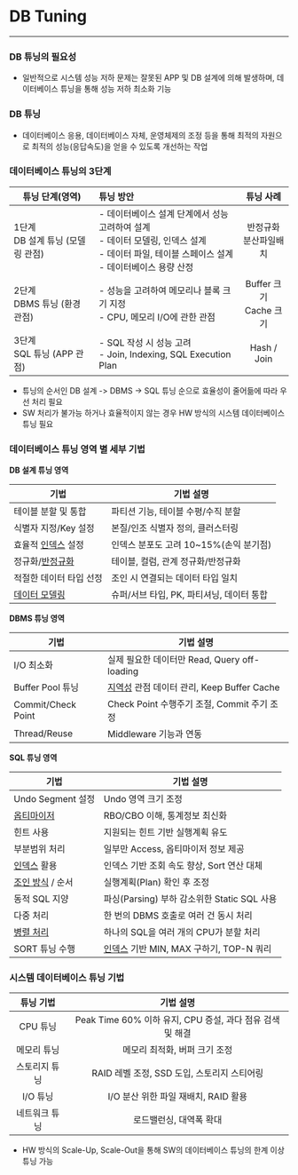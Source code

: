# DB Tuning

---

### DB 튜닝의 필요성

- 일반적으로 시스템 성능 저하 문제는 잘못된 APP 및 DB 설계에 의해 발생하며, 데이터베이스 튜닝을 통해 성능 저하 최소화 기능



### DB 튜닝

- 데이터베이스 응용, 데이터베이스 자체, 운영체제의 조정 등을 통해 최적의 자원으로 최적의 성능(응답속도)을 얻을 수 있도록 개선하는 작업



### 데이터베이스 튜닝의 3단계

| 튜닝 단계(영역)                       | 튜닝 방안                                                    |          튜닝 사례          |
| ------------------------------------- | :----------------------------------------------------------- | :-------------------------: |
| 1단계<br />DB 설계 튜닝 (모델링 관점) | - 데이터베이스 설계 단계에서 성능 고려하여 설계<br />- 데이터 모델링, 인덱스 설계<br />- 데이터 파일, 테이블 스페이스 설계<br />- 데이터베이스 용량 산정 | 반정규화<br />분산파일배치  |
| 2단계<br />DBMS 튜닝 (환경 관점)      | - 성능을 고려하여 메모리나 블록 크기 지정<br />- CPU, 메모리 I/O에 관한 관점 | Buffer 크기<br />Cache 크기 |
| 3단계<br />SQL 튜닝 (APP 관점)        | - SQL 작성 시 성능 고려<br />- Join, Indexing, SQL Execution Plan |         Hash / Join         |

- 튜닝의 순서인 DB 설계 -> DBMS -> SQL 튜닝 순으로 효율성이 줄어듦에 따라 우선 처리 필요
- SW 처리가 불가능 하거나 효율적이지 않는 경우 HW 방식의 시스템 데이터베이스 튜닝 필요



### 데이터베이스 튜닝 영역 별 세부 기법

**DB 설계 튜닝 영역**

| 기법                                                         | 기법 설명                                 |
| ------------------------------------------------------------ | ----------------------------------------- |
| 테이블 분할 및 통합                                          | 파티션 기능, 테이블 수평/수직 분할        |
| 식별자 지정/Key 설정                                         | 본질/인조 식별자 정의, 클러스터링         |
| 효율적 [인덱스](https://blog.skby.net/데이터베이스-인덱스/) 설정 | 인덱스 분포도 고려 10~15%(손익 분기점)    |
| 정규화/[반정규화](https://blog.skby.net/데이터베이스-반정규화/) | 테이블, 컬럼, 관계 정규화/반정규화        |
| 적절한 데이터 타입 선정                                      | 조인 시 연결되는 데이터 타입 일치         |
| [데이터 모델링](https://blog.skby.net/데이터-모델링-data-modeling/) | 슈퍼/서브 타입, PK, 파티셔닝, 데이터 통합 |



**DBMS 튜닝 영역**

| 기법               | 기법 설명                                                    |
| ------------------ | ------------------------------------------------------------ |
| I/O 최소화         | 실제 필요한 데이터만 Read, Query off-loading                 |
| Buffer Pool 튜닝   | [지역성](https://blog.skby.net/지역성-locality/) 관점 데이터 관리, Keep Buffer Cache |
| Commit/Check Point | Check Point 수행주기 조절, Commit 주기 조정                  |
| Thread/Reuse       | Middleware 기능과 연동                                       |



**SQL 튜닝 영역**

| 기법                                                         | 기법 설명                                                    |
| ------------------------------------------------------------ | ------------------------------------------------------------ |
| Undo Segment 설정                                            | Undo 영역 크기 조정                                          |
| [옵티마이저](https://blog.skby.net/옵티마이저-optimizer/)    | RBO/CBO 이해, 통계정보 최신화                                |
| 힌트 사용                                                    | 지원되는 힌트 기반 실행계획 유도                             |
| 부분범위 처리                                                | 일부만 Access, 옵티마이저 정보 제공                          |
| [인덱스](https://blog.skby.net/데이터베이스-인덱스/) 활용    | 인덱스 기반 조회 속도 향상, Sort 연산 대체                   |
| [조인 방식](https://blog.skby.net/데이터베이스-조인join-유형/) / 순서 | 실행계획(Plan) 확인 후 조정                                  |
| 동적 SQL 지양                                                | 파싱(Parsing) 부하 감소위한 Static SQL 사용                  |
| 다중 처리                                                    | 한 번의 DBMS 호출로 여러 건 동시 처리                        |
| [병렬 처리](https://blog.skby.net/병렬처리를-위한-멀티-프로세서-시스템/) | 하나의 SQL을 여러 개의 CPU가 분할 처리                       |
| SORT 튜닝 수행                                               | [인덱스](https://blog.skby.net/데이터베이스-인덱스/) 기반 MIN, MAX 구하기, TOP-N 쿼리 |



### 시스템 데이터베이스 튜닝 기법

|   튜닝 기법   |                         기법 설명                         |
| :-----------: | :-------------------------------------------------------: |
|   CPU 튜닝    | Peak Time 60% 이하 유지, CPU 증설, 과다 점유 검색 및 해결 |
|  메모리 튜닝  |               메모리 최적화, 버퍼 크기 조정               |
| 스토리지 튜닝 |        RAID 레벨 조정, SSD 도입, 스토리지 스티어링        |
|   I/O 튜닝    |           I/O 분산 위한 파일 재배치, RAID 활용            |
| 네트워크 튜닝 |                  로드밸런싱, 대역폭 확대                  |

- HW 방식의 Scale-Up, Scale-Out을 통해 SW의 데이터베이스 튜닝의 한계 이상 튜닝 가능




